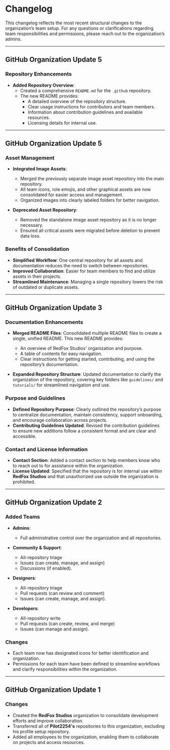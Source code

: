 # Changelog

This changelog reflects the most recent structural changes to the organization’s team setup. For any questions or clarifications regarding team responsibilities and permissions, please reach out to the organization’s admins.

---

## GitHub Organization Update 5  

### Repository Enhancements  

- **Added Repository Overview**:  
  - Created a comprehensive `README.md` for the `.github` repository.  
  - The new README provides:  
    - A detailed overview of the repository structure.  
    - Clear usage instructions for contributors and team members.  
    - Information about contribution guidelines and available resources.  
    - Licensing details for internal use.  

---

## GitHub Organization Update 5

### Asset Management  

- **Integrated Image Assets**:  
  - Merged the previously separate image asset repository into the main repository.  
  - All team icons, role emojis, and other graphical assets are now consolidated for easier access and management.  
  - Organized images into clearly labeled folders for better navigation.  

- **Deprecated Asset Repository**:  
  - Removed the standalone image asset repository as it is no longer necessary.  
  - Ensured all critical assets were migrated before deletion to prevent data loss.  

### Benefits of Consolidation  

- **Simplified Workflow**: One central repository for all assets and documentation reduces the need to switch between repositories.  
- **Improved Collaboration**: Easier for team members to find and utilize assets in their projects.  
- **Streamlined Maintenance**: Managing a single repository lowers the risk of outdated or duplicate assets.  

---

## GitHub Organization Update 3

### Documentation Enhancements

- **Merged README Files**: Consolidated multiple README files to create a single, unified README. This new README provides:
  - An overview of RedFox Studios' organization and purpose.
  - A table of contents for easy navigation.
  - Clear instructions for getting started, contributing, and using the repository’s documentation.

- **Expanded Repository Structure**: Updated documentation to clarify the organization of the repository, covering key folders like `guidelines/` and `tutorials/` for streamlined navigation and use.

### Purpose and Guidelines

- **Defined Repository Purpose**: Clearly outlined the repository’s purpose to centralize documentation, maintain consistency, support onboarding, and encourage collaboration across projects.
- **Contributing Guidelines Updated**: Revised the contribution guidelines to ensure new additions follow a consistent format and are clear and accessible.

### Contact and License Information

- **Contact Section**: Added a contact section to help members know who to reach out to for assistance within the organization.
- **License Updated**: Specified that the repository is for internal use within **RedFox Studios** and that unauthorized use outside the organization is prohibited. 

---

## GitHub Organization Update 2

### Added Teams

  - **Admins**: 
    - Full administrative control over the organization and all repositories.


  - **Community & Support**: 
    - All-repository triage 
    - Issues (can create, manage, and assign) 
    - Discussions (if enabled).


  - **Designers**: 
    - All-repository triage 
    - Pull requests (can review and comment) 
    - Issues (can create, manage, and assign).


  - **Developers**: 
    - All-repository write 
    - Pull requests (can create, review, and merge) 
    - Issues (can manage and assign).

### Changes
- Each team now has designated icons for better identification and organization.
- Permissions for each team have been defined to streamline workflows and clarify responsibilities within the organization.
  
---

## GitHub Organization Update 1

### Changes
- Created the **RedFox Studios** organization to consolidate development efforts and improve collaboration.
- Transferred all of **Pilot2254's** repositories to this organization, excluding his profile setup repository.
- Added all employees to the organization, enabling them to collaborate on projects and access resources.

